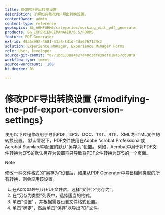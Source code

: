 ```yaml
---
title: 修改PDF导出转换设置
description: 了解如何修改PDF导出转换设置。
contentOwner: admin
content-type: reference
geptopics: SG_AEMFORMS/categories/working_with_pdf_generator
products: SG_EXPERIENCEMANAGER/6.5/FORMS
feature: PDF Generator
exl-id: 48a5d992-4681-41a8-8d1d-4da6767134c2
solution: Experience Manager, Experience Manager Forms
role: User, Developer
source-git-commit: f6771bd1338a4e27a48c3efd39efe18e57cb98f9
workflow-type: tm+mt
source-wordcount: '166'
ht-degree: 0%

---
```


# 修改PDF导出转换设置 {#modifying-the-pdf-export-conversion-settings}

使用以下过程修改用于导出PDF、EPS、DOC、TXT、RTF、XML或HTML文件的转换设置。 默认情况下，PDF文件使用在Adobe Acrobat Professional或Acrobat Standard中配置的默认“另存为”设置。 例如，Acrobat中用于将PDF文件转换为EPS的默认另存为设置将只导致将PDF文件转换为EPS的一个页面。

>[!NOTE]
>
>修改一种文件格式的“另存为”设置后，如果从PDF Generator中导出相同类型的所有转换，则会应用该设置。

1. 在Acrobat中打开PDF文件后，选择“文件”>“另存为”。
1. 在“另存为类型”列表中，选择适当的格式。
1. 单击“设置” ，并根据需要设置文件格式设置。
1. 单击“确定”，然后单击“保存”以导出PDF文件。
